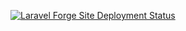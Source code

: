[![Laravel Forge Site Deployment Status](https://img.shields.io/endpoint?url=https%3A%2F%2Fforge.laravel.com%2Fsite-badges%2Feaf251ab-e5b3-42ed-8304-9d76c1dd4408&style=for-the-badge)](https://forge.laravel.com)
